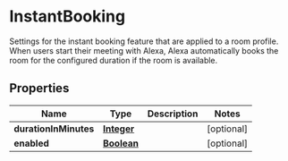 

# InstantBooking

Settings for the instant booking feature that are applied to a room profile. When users start their meeting with Alexa, Alexa automatically books the room for the configured duration if the room is available.

## Properties

| Name | Type | Description | Notes |
|------------ | ------------- | ------------- | -------------|
|**durationInMinutes** | [**Integer**](Integer.md) |  |  [optional] |
|**enabled** | [**Boolean**](Boolean.md) |  |  [optional] |



